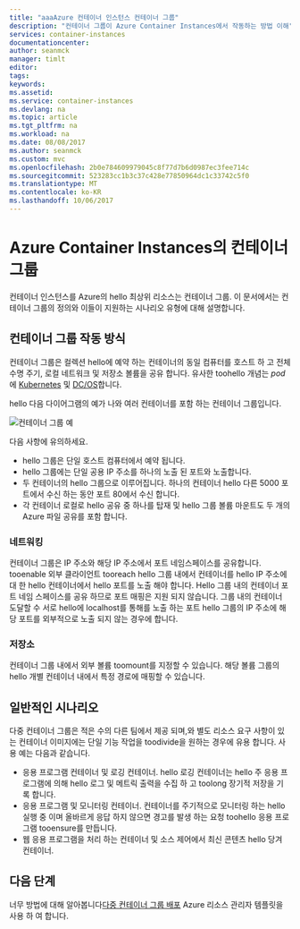 ```yaml
---
title: "aaaAzure 컨테이너 인스턴스 컨테이너 그룹"
description: "컨테이너 그룹이 Azure Container Instances에서 작동하는 방법 이해"
services: container-instances
documentationcenter: 
author: seanmck
manager: timlt
editor: 
tags: 
keywords: 
ms.assetid: 
ms.service: container-instances
ms.devlang: na
ms.topic: article
ms.tgt_pltfrm: na
ms.workload: na
ms.date: 08/08/2017
ms.author: seanmck
ms.custom: mvc
ms.openlocfilehash: 2b0e784609979045c8f77d7b6d0987ec3fee714c
ms.sourcegitcommit: 523283cc1b3c37c428e77850964dc1c33742c5f0
ms.translationtype: MT
ms.contentlocale: ko-KR
ms.lasthandoff: 10/06/2017
---
```

# <a name="container-groups-in-azure-container-instances"></a>Azure Container Instances의 컨테이너 그룹

컨테이너 인스턴스를 Azure의 hello 최상위 리소스는 컨테이너 그룹. 이 문서에서는 컨테이너 그룹의 정의와 이들이 지원하는 시나리오 유형에 대해 설명합니다.

## <a name="how-a-container-group-works"></a>컨테이너 그룹 작동 방식

컨테이너 그룹은 컬렉션 hello에 예약 하는 컨테이너의 동일 컴퓨터를 호스트 하 고 전체 수명 주기, 로컬 네트워크 및 저장소 볼륨을 공유 합니다. 유사한 toohello 개념는 *pod* 에 [Kubernetes](https://kubernetes.io/docs/concepts/workloads/pods/pod/) 및 [DC/OS](https://dcos.io/docs/1.9/deploying-services/pods/)합니다.

hello 다음 다이어그램의 예가 나와 여러 컨테이너를 포함 하는 컨테이너 그룹입니다.

![컨테이너 그룹 예][container-groups-example]

다음 사항에 유의하세요.

- hello 그룹은 단일 호스트 컴퓨터에서 예약 됩니다.
- hello 그룹에는 단일 공용 IP 주소를 하나의 노출 된 포트와 노출합니다.
- 두 컨테이너의 hello 그룹으로 이루어집니다. 하나의 컨테이너 hello 다른 5000 포트에서 수신 하는 동안 포트 80에서 수신 합니다.
- 각 컨테이너 로컬로 hello 공유 중 하나를 탑재 및 hello 그룹 볼륨 마운트도 두 개의 Azure 파일 공유를 포함 합니다.

### <a name="networking"></a>네트워킹

컨테이너 그룹은 IP 주소와 해당 IP 주소에서 포트 네임스페이스를 공유합니다. tooenable 외부 클라이언트 tooreach hello 그룹 내에서 컨테이너를 hello IP 주소에 대 한 hello 컨테이너에서 hello 포트를 노출 해야 합니다. Hello 그룹 내의 컨테이너 포트 네임 스페이스를 공유 하므로 포트 매핑은 지원 되지 않습니다. 그룹 내의 컨테이너 도달할 수 서로 hello에 localhost를 통해를 노출 하는 포트 hello 그룹의 IP 주소에 해당 포트를 외부적으로 노출 되지 않는 경우에 합니다.

### <a name="storage"></a>저장소

컨테이너 그룹 내에서 외부 볼륨 toomount를 지정할 수 있습니다. 해당 볼륨 그룹의 hello 개별 컨테이너 내에서 특정 경로에 매핑할 수 있습니다.

## <a name="common-scenarios"></a>일반적인 시나리오

다중 컨테이너 그룹은 적은 수의 다른 팀에서 제공 되며,와 별도 리소스 요구 사항이 있는 컨테이너 이미지에는 단일 기능 작업을 toodivide을 원하는 경우에 유용 합니다. 사용 예는 다음과 같습니다.

- 응용 프로그램 컨테이너 및 로깅 컨테이너. hello 로깅 컨테이너는 hello 주 응용 프로그램에 의해 hello 로그 및 메트릭 출력을 수집 하 고 toolong 장기적 저장을 기록 합니다.
- 응용 프로그램 및 모니터링 컨테이너. 컨테이너를 주기적으로 모니터링 하는 hello 실행 중 이며 올바르게 응답 하지 않으면 경고를 발생 하는 요청 toohello 응용 프로그램 tooensure를 만듭니다.
- 웹 응용 프로그램을 처리 하는 컨테이너 및 소스 제어에서 최신 콘텐츠 hello 당겨 컨테이너.

## <a name="next-steps"></a>다음 단계

너무 방법에 대해 알아봅니다[다중 컨테이너 그룹 배포](container-instances-multi-container-group.md) Azure 리소스 관리자 템플릿을 사용 하 여 합니다.

<!-- IMAGES -->

[container-groups-example]: ./media/container-instances-container-groups/container-groups-example.png